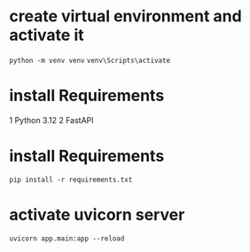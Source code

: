 # create virtual environment and activate it
``python -m venv venv``
``venv\Scripts\activate``

# install Requirements
 1 Python 3.12
 2 FastAPI

# install Requirements
``pip install -r requirements.txt``

# activate uvicorn server
``uvicorn app.main:app --reload
``